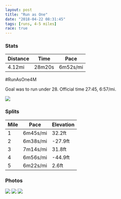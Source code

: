 ```yaml
---
layout: post
title: "Run as One"
date: "2018-04-22 08:31:45"
tags: [runs, 4-5 miles]
race: true
---
```


### Stats

| Distance | Time | Pace |
|----------|------|------|
|4.12mi|28m20s|6m52s/mi|

#RunAsOne4M

Goal was to run under 28. Official time 27:45, 6:57/mi.


<img src='https://maps.googleapis.com/maps/api/staticmap?maptype=roadmap&path=enc:o_zwFvmnbMsGiJgLAqGcJaOaD}PcNmBoDS_LcAeCs\sT}JUmDhB_GqCsH{ImLj@~CfNkCpIxBvH`NjJhCvFnItAbF|MtGpC|IuA|JdLbJ~@hUrZxOjB|DyI&key=AIzaSyC1MId7bFpkLXNAaYhBSTb8jLyiSqzbDtM&size=800x800&markers=color:yellow|label:S|40.77064,-73.971&markers=color:green|label:F|40.773759999999996,-73.97277999999999'>

### Splits

| Mile | Pace | Elevation |
|------|------|-----------|
|1|6m45s/mi|32.2ft|
|2|6m38s/mi|-27.9ft|
|3|7m14s/mi|31.8ft|
|4|6m56s/mi|-44.9ft|
|5|6m22s/mi|2.6ft|

### Photos
<img src='https://dgtzuqphqg23d.cloudfront.net/XHGu1oKQ9P71mHQbs6f5sBnKZWmxmwx-E8NevxHFHX8-576x768.jpg'>

<img src='https://dgtzuqphqg23d.cloudfront.net/Ve8jXS97962TOc_RV03Tpg9CTmApasuzd1qqjch2OTA-576x768.jpg'>

<img src='https://dgtzuqphqg23d.cloudfront.net/Qr53-W9JKiy_mlP7DRuqkaJ8pChQTr2figdWaILFDoI-768x651.jpg'>
